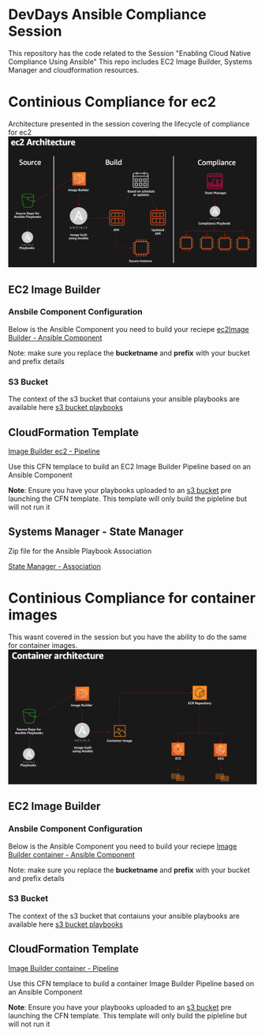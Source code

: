 # DevDays Ansible Compliance Session
This repository has the code related to the Session "Enabling Cloud Native Compliance Using Ansible"
This repo includes EC2 Image Builder, Systems Manager and cloudformation resources.



# Continious Compliance for ec2
Architecture presented in the session covering the lifecycle of compliance for ec2
![](images/architecture.png)

## EC2 Image Builder

### Ansbile Component Configuration
Below is the Ansible Component you need to build your reciepe
[ec2Image Builder - Ansible Component](/imagebuilder/ec2-ansiblecomponent.yml)

Note: make sure you replace the **bucketname** and **prefix** with your bucket and prefix details

### S3 Bucket
The context of the s3 bucket that contaiuns your ansible playbooks are available here [s3 bucket playbooks](/s3bucket/ec2)


## CloudFormation Template
[Image Builder ec2 - Pipeline](/cloudformation/ec2imagebuilderpipeline.yaml)

Use this CFN templace to build an EC2 Image Builder Pipeline based on an Ansible Component

**Note**: Ensure you have your playbooks uploaded to an [s3 bucket](/s3bucket/ec2) pre launching the CFN template. This template will only build the pipleline but will not run it

## Systems Manager - State Manager

Zip file for the Ansible Playbook Association

[State Manager - Association](/statemanager/automation.zip)

# Continious Compliance for container images
This wasnt covered in the session but you have the ability to do the same for container images.
![](images/architecture-container.png)

## EC2 Image Builder

### Ansbile Component Configuration
Below is the Ansible Component you need to build your reciepe
[Image Builder container - Ansible Component](/imagebuilder/container-ansible-component.yaml)

Note: make sure you replace the **bucketname** and **prefix** with your bucket and prefix details

### S3 Bucket
The context of the s3 bucket that contaiuns your ansible playbooks are available here [s3 bucket playbooks](/s3bucket/container)


## CloudFormation Template
[Image Builder container - Pipeline](/cloudformation/ansible-container.yaml)

Use this CFN templace to build a container Image Builder Pipeline based on an Ansible Component

**Note**: Ensure you have your playbooks uploaded to an [s3 bucket](/s3bucket/container) pre launching the CFN template. This template will only build the pipleline but will not run it
